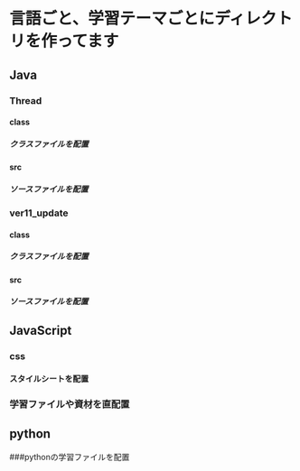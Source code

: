 # 言語ごと、学習テーマごとにディレクトリを作ってます
## Java
### Thread
#### class
##### クラスファイルを配置
#### src
##### ソースファイルを配置
### ver11_update
#### class
##### クラスファイルを配置
#### src
##### ソースファイルを配置
## JavaScript
### css
#### スタイルシートを配置
### 学習ファイルや資材を直配置
## python
###pythonの学習ファイルを配置
